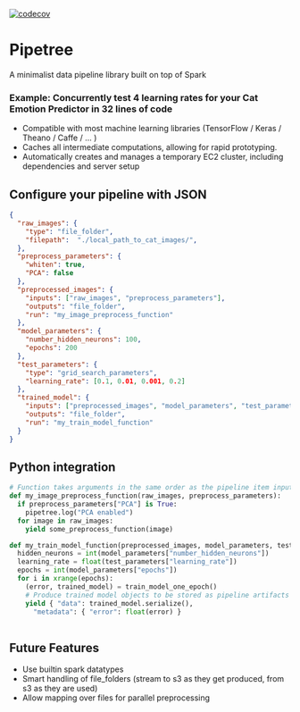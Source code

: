 [![codecov](https://codecov.io/gh/pipetree/pipetree/branch/master/graph/badge.svg)](https://codecov.io/gh/pipetree/pipetree)
# Pipetree
A minimalist data pipeline library built on top of Spark

### Example: Concurrently test 4 learning rates for your Cat Emotion Predictor in 32 lines of code

* Compatible with most machine learning libraries (TensorFlow / Keras / Theano / Caffe / ... )
* Caches all intermediate computations, allowing for rapid prototyping.
* Automatically creates and manages a temporary EC2 cluster, including dependencies and server setup

## Configure your pipeline with JSON
```json
{
  "raw_images": {
    "type": "file_folder",
    "filepath":  "./local_path_to_cat_images/",
  },
  "preprocess_parameters": {
    "whiten": true,
    "PCA": false
  },
  "preprocessed_images": {
    "inputs": ["raw_images", "preprocess_parameters"],
    "outputs": "file_folder",
    "run": "my_image_preprocess_function"
  },
  "model_parameters": {
    "number_hidden_neurons": 100,
    "epochs": 200
  },
  "test_parameters": {
    "type": "grid_search_parameters",
    "learning_rate": [0.1, 0.01, 0.001, 0.2]
  },
  "trained_model": {
    "inputs": ["preprocessed_images", "model_parameters", "test_parameters"],
    "outputs": "file_folder",
    "run": "my_train_model_function"
  }
}
```

## Python integration
```python
# Function takes arguments in the same order as the pipeline item inputs
def my_image_preprocess_function(raw_images, preprocess_parameters):
  if preprocess_parameters["PCA"] is True:
    pipetree.log("PCA enabled")
  for image in raw_images:
    yield some_preprocess_function(image)

def my_train_model_function(preprocessed_images, model_parameters, test_parameters):
  hidden_neurons = int(model_parameters["number_hidden_neurons"])
  learning_rate = float(test_parameters["learning_rate"])
  epochs = int(model_parameters["epochs"])
  for i in xrange(epochs):
    (error, trained_model) = train_model_one_epoch()
    # Produce trained model objects to be stored as pipeline artifacts
    yield { "data": trained_model.serialize(),
      "metadata": { "error": float(error) }
  
```

## Future Features

* Use builtin spark datatypes
* Smart handling of file_folders (stream to s3 as they get produced, from s3 as they are used)
* Allow mapping over files for parallel preprocessing


